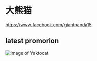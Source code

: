 # 大熊猫
  https://www.facebook.com/giantpanda15
  ## latest promorion
  ![Image of Yaktocat](https://scontent.fpen1-1.fna.fbcdn.net/v/t1.0-9/117214918_1687350691439723_5701116519907127510_o.jpg?_nc_cat=107&_nc_sid=8bfeb9&_nc_ohc=Ii-vgu9bGIYAX_FFSQk&_nc_ht=scontent.fpen1-1.fna&oh=f8d77299f79e30e03cdab39db6daf6d7&oe=5F95AB53)
